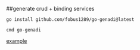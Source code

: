 ##generate crud + binding services

```
go install github.com/fobus1289/go-genadi@latest

```

```
cmd go-genadi
```

[example](https://github.com/fobus1289/go-genadi/tree/master/example)
